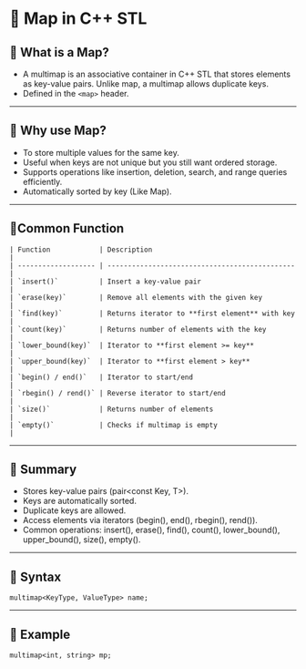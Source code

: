 # 📘 Map in C++ STL

## 🔹 What is a Map?
- A multimap is an associative container in C++ STL that stores elements as key-value pairs.
Unlike map, a multimap allows duplicate keys.
- Defined in the `<map>` header.

---

## 🔹 Why use Map?
- To store multiple values for the same key.
- Useful when keys are not unique but you still want ordered storage.
- Supports operations like insertion, deletion, search, and range queries efficiently.
- Automatically sorted by key (Like Map).

---
## 🔹Common Function
```
| Function            | Description                                    |
| ------------------- | ---------------------------------------------- |
| `insert()`          | Insert a key-value pair                        |
| `erase(key)`        | Remove all elements with the given key         |
| `find(key)`         | Returns iterator to **first element** with key |
| `count(key)`        | Returns number of elements with the key        |
| `lower_bound(key)`  | Iterator to **first element >= key**           |
| `upper_bound(key)`  | Iterator to **first element > key**            |
| `begin() / end()`   | Iterator to start/end                          |
| `rbegin() / rend()` | Reverse iterator to start/end                  |
| `size()`            | Returns number of elements                     |
| `empty()`           | Checks if multimap is empty                    |

```
---
## 🔹 Summary
- Stores key-value pairs (pair<const Key, T>).
- Keys are automatically sorted.
- Duplicate keys are allowed.
- Access elements via iterators (begin(), end(), rbegin(), rend()).
- Common operations: insert(), erase(), find(), count(), lower_bound(), upper_bound(), size(), empty().

---

## 🔹 Syntax
```
multimap<KeyType, ValueType> name;

```
---
## 🔹 Example
```
multimap<int, string> mp;
```
